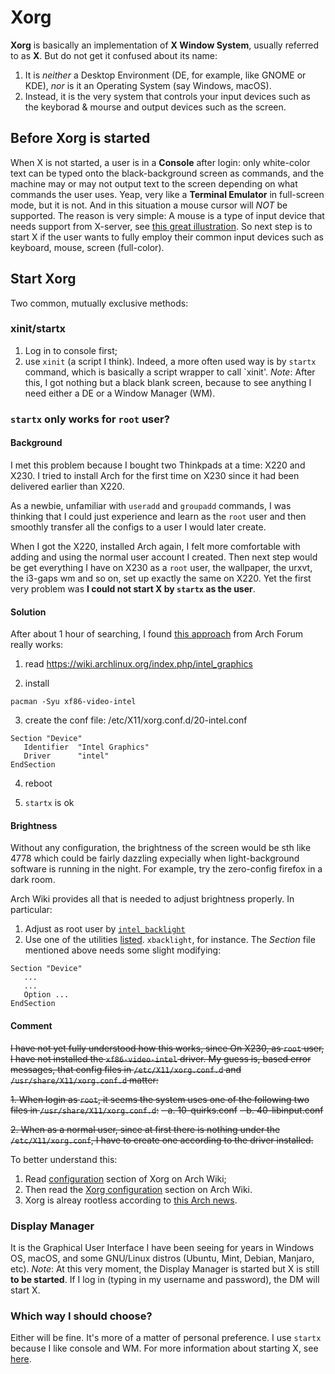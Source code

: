 # Xorg
**Xorg** is basically an implementation of **X Window System**, usually referred to as **X**. But do not get it confused about its name:
1. It is *neither* a Desktop Environment (DE, for example, like GNOME or KDE), *nor* is it an Operating System (say Windows, macOS). 
2. Instead, it is the very system that controls your input devices such as the keyborad & mourse and output devices such as the screen.

## Before Xorg is started
When X is not started, a user is in a **Console** after login: only white-color text can be typed onto the black-background screen as commands, and the machine may or may not output text to the screen depending on what commands the user uses. Yeap, very like a **Terminal Emulator** in full-screen mode, but it is not. And in this situation a mouse cursor will *NOT* be supported. The reason is very simple: A mouse is a type of input device that needs support from X-server, see [this great illustration](https://en.wikibooks.org/wiki/Guide_to_X11/Introduction#/media/File:X_client_server_example.svg). So next step is to start X if the user wants to fully employ their common input devices such as keyboard, mouse, screen (full-color).

## Start Xorg
Two common, mutually exclusive methods:
### xinit/startx
1. Log in to console first;
2. use `xinit` (a script I think). Indeed, a more often used way is by `startx` command, which is basically a script wrapper to call `xinit'.
*Note*: After this, I got nothing but a black blank screen, because to see anything I need either a DE or a Window Manager (WM).

### `startx` only works for `root` user?
#### Background
I met this problem because I bought two Thinkpads at a time: X220 and X230. I tried to install Arch for the first time on X230 since it had been delivered earlier than X220.

As a newbie, unfamiliar with `useradd` and `groupadd` commands, I was thinking that I could just experience and learn as the `root` user and then smoothly transfer all the configs to a user I would later create.

When I got the X220, installed Arch again, I felt more comfortable with adding and using the normal user account I created. Then next step would be get everything I have on X230 as a `root` user, the wallpaper, the urxvt, the i3-gaps wm and so on, set up exactly the same on X220. Yet the first very problem was **I could not start X by `startx` as the user**. 

#### Solution
After about 1 hour of searching, I found [this approach](https://bbs.archlinux.org/viewtopic.php?pid=1697227#p1697227) from Arch Forum really works:

1. read
https://wiki.archlinux.org/index.php/intel_graphics

2. install

`pacman -Syu xf86-video-intel`

3. create the conf file: /etc/X11/xorg.conf.d/20-intel.conf

```
Section "Device"
   Identifier  "Intel Graphics"
   Driver      "intel"
EndSection
```

4. reboot

5. `startx` is ok

#### Brightness
Without any configuration, the brightness of the screen would be sth like 4778 which could be fairly dazzling expecially when light-background software is running in the night. For example, try the zero-config firefox in a dark room.

Arch Wiki provides all that is needed to adjust brightness properly. In particular:

1. Adjust as root user by [`intel_backlight`](https://wiki.archlinux.org/index.php/Backlight#ACPI)
2. Use one of the utilities [listed](https://wiki.archlinux.org/index.php/Backlight#Backlight_utilities). `xbacklight`, for instance. The *Section* file mentioned above needs some slight modifying:

```
Section "Device"
   ...
   ...
   Option ...
EndSection
```

#### Comment
~~I have not yet fully understood how this works, since On X230, as `root` user, I have not installed the `xf86-video-intel` driver.
My guess is, based error messages, that config files in `/etc/X11/xorg.conf.d` and `/usr/share/X11/xorg.conf.d` matter:~~

~~1. When login as `root`, it seems the system uses one of the following two files in `/usr/share/X11/xorg.conf.d`:~~
   ~~- a. 10-quirks.conf~~
   ~~- b. 40-libinput.conf~~

~~2. When as a normal user, since at first there is nothing under the `/etc/X11/xorg.conf`, I have to create one according to the driver installed.~~

To better understand this:
1. Read [configuration](https://wiki.archlinux.org/index.php/Xorg#Configuration) section of Xorg on Arch Wiki;
2. Then read the [Xorg configuration](https://wiki.archlinux.org/index.php/intel_graphics#Xorg_configuration) section on Arch Wiki.
3. Xorg is alreay rootless according to [this Arch news](https://www.archlinux.org/news/xorg-server-116-is-now-available/).

### Display Manager
It is the Graphical User Interface I have been seeing for years in Windows OS, macOS, and some GNU/Linux distros (Ubuntu, Mint, Debian, Manjaro, etc). 
*Note*: At this very moment, the Display Manager is started but X is still **to be started**.
If I log in (typing in my username and password), the DM will start X. 

### Which way I should choose?
Either will be fine. It's more of a matter of personal preference.
I use `startx` because I like console and WM. 
For more information about starting X, see [here](https://en.wikibooks.org/wiki/Guide_to_X11/Starting_Sessions).



